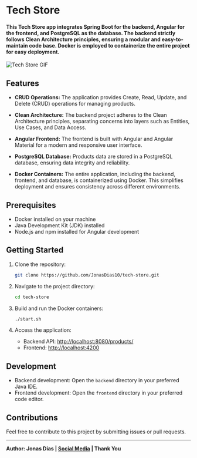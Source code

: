 # Tech Store

#### This Tech Store app integrates Spring Boot for the backend, Angular for the frontend, and PostgreSQL as the database. The backend strictly follows Clean Architecture principles, ensuring a modular and easy-to-maintain code base. Docker is employed to containerize the entire project for easy deployment.

![Tech Store GIF](./media/tech-store.gif)

## Features

- **CRUD Operations:** The application provides Create, Read, Update, and Delete (CRUD) operations for managing products.

- **Clean Architecture:** The backend project adheres to the Clean Architecture principles, separating concerns into layers such as Entities, Use Cases, and Data Access.

- **Angular Frontend:** The frontend is built with Angular and Angular Material for a modern and responsive user interface.

- **PostgreSQL Database:** Products data are stored in a PostgreSQL database, ensuring data integrity and reliability.

- **Docker Containers:** The entire application, including the backend, frontend, and database, is containerized using Docker. This simplifies deployment and ensures consistency across different environments.

## Prerequisites

- Docker installed on your machine
- Java Development Kit (JDK) installed
- Node.js and npm installed for Angular development

## Getting Started

1. Clone the repository:

    ```bash
    git clone https://github.com/JonasDias10/tech-store.git
    ```

2. Navigate to the project directory:

    ```bash
    cd tech-store
    ```

3. Build and run the Docker containers:

    ```bash
    ./start.sh
    ```

4. Access the application:

    - Backend API: [http://localhost:8080/products/](http://localhost:8080/products/)
    - Frontend: [http://localhost:4200](http://localhost:4200)

## Development

- Backend development: Open the `backend` directory in your preferred Java IDE.
- Frontend development: Open the `frontend` directory in your preferred code editor.

## Contributions

Feel free to contribute to this project by submitting issues or pull requests.

---

**Author: Jonas Dias | [Social Media](https://jonas-dias.netlify.app/) | Thank You**
